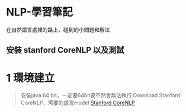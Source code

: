 # NLP-學習筆記
在自然語言處裡的路上，碰到的小問題和解法


## 安裝 stanford CoreNLP 以及測試
# 1 環境建立 
> 安裝java 64 bit，一定要64bit要不然會無法執行 
> Download Stanford CoreNLP、需要的語言model [Stanford CoreNLP](https://stanfordnlp.github.io/CoreNLP/download.html)
